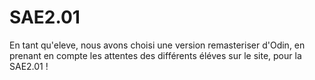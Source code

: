 # SAE2.01

En tant qu'eleve, nous avons choisi une version remasteriser d'Odin, en prenant en compte les attentes des différents éléves sur le site, pour la SAE2.01 !
